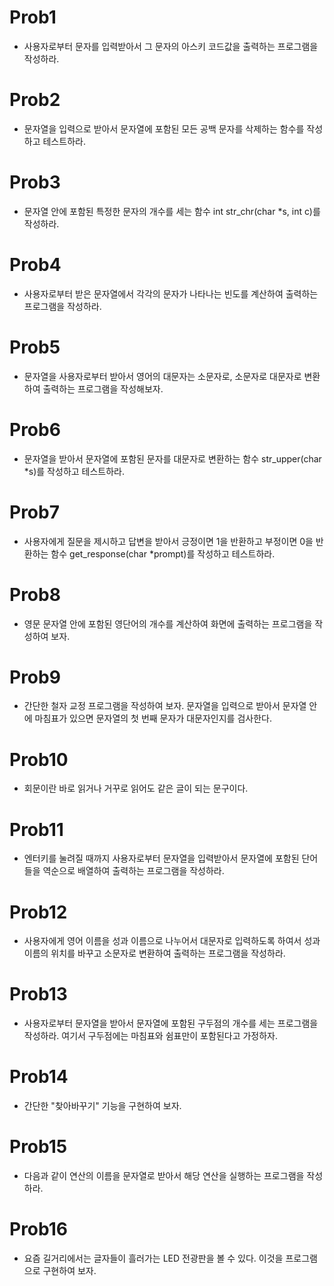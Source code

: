 # Prob1
- 사용자로부터 문자를 입력받아서 그 문자의 아스키 코드값을 출력하는 프로그램을 작성하라.

# Prob2
- 문자열을 입력으로 받아서 문자열에 포함된 모든 공백 문자를 삭제하는 함수를 작성하고 테스트하라.

# Prob3
- 문자열 안에 포함된 특정한 문자의 개수를 세는 함수 int str_chr(char *s, int c)를 작성하라.

# Prob4
- 사용자로부터 받은 문자열에서 각각의 문자가 나타나는 빈도를 계산하여 출력하는 프로그램을 작성하라.

# Prob5
- 문자열을 사용자로부터 받아서 영어의 대문자는 소문자로, 소문자로 대문자로 변환하여 출력하는 프로그램을 작성해보자.

# Prob6
- 문자열을 받아서 문자열에 포함된 문자를 대문자로 변환하는 함수 str_upper(char *s)를 작성하고 테스트하라.

# Prob7
- 사용자에게 질문을 제시하고 답변을 받아서 긍정이면 1을 반환하고 부정이면 0을 반환하는 함수 get_response(char *prompt)를 작성하고 테스트하라.

# Prob8
- 영문 문자열 안에 포함된 영단어의 개수를 계산하여 화면에 출력하는 프로그램을 작성하여 보자.

# Prob9
- 간단한 철자 교정 프로그램을 작성하여 보자. 문자열을 입력으로 받아서 문자열 안에 마침표가 있으면 문자열의 첫 번째 문자가 대문자인지를 검사한다.

# Prob10
- 회문이란 바로 읽거나 거꾸로 읽어도 같은 글이 되는 문구이다.

# Prob11
- 엔터키를 눌려질 때까지 사용자로부터 문자열을 입력받아서 문자열에 포함된 단어들을 역순으로 배열하여 출력하는 프로그램을 작성하라.

# Prob12
- 사용자에게 영어 이름을 성과 이름으로 나누어서 대문자로 입력하도록 하여서 성과 이름의 위치를 바꾸고 소문자로 변환하여 출력하는 프로그램을 작성하라.

# Prob13
- 사용자로부터 문자열을 받아서 문자열에 포함된 구두점의 개수를 세는 프로그램을 작성하라. 여기서 구두점에는 마침표와 쉼표만이 포함된다고 가정하자.

# Prob14
- 간단한 "찾아바꾸기" 기능을 구현하여 보자.

# Prob15
- 다음과 같이 연산의 이름을 문자열로 받아서 해당 연산을 실행하는 프로그램을 작성하라.

# Prob16
- 요즘 길거리에서는 글자들이 흘러가는 LED 전광판을 볼 수 있다. 이것을 프로그램으로 구현하여 보자.
